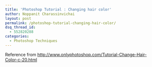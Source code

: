 ```yaml
---
title: 'Photoshop Tutorial : Changing hair color'
author: Noppanit Charassinvichai
layout: post
permalink: /photoshop-tutorial-changing-hair-color/
dsq_thread_id:
  - 552820288
categories:
  - Photoshop Techniques
---
```

Reference from <http://www.onlyphotoshop.com/Tutorial-Change-Hair-Color-c-20.html>